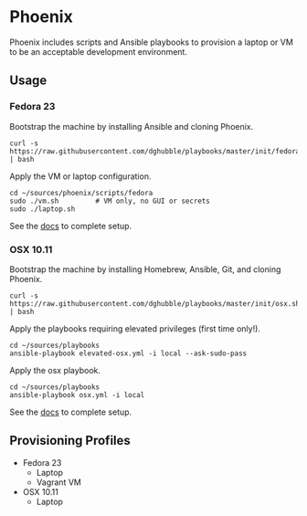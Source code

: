 
# Phoenix

Phoenix includes scripts and Ansible playbooks to provision a laptop or VM to be an acceptable development environment.

## Usage

### Fedora 23

Bootstrap the machine by installing Ansible and cloning Phoenix.

    curl -s https://raw.githubusercontent.com/dghubble/playbooks/master/init/fedora.sh | bash

Apply the VM or laptop configuration.

    cd ~/sources/phoenix/scripts/fedora
    sudo ./vm.sh         # VM only, no GUI or secrets
    sudo ./laptop.sh

See the [docs](https://www.dghubble.io/setup/fedora/) to complete setup.

### OSX 10.11

Bootstrap the machine by installing Homebrew, Ansible, Git, and cloning Phoenix.

    curl -s https://raw.githubusercontent.com/dghubble/playbooks/master/init/osx.sh | bash

Apply the playbooks requiring elevated privileges (first time only!).

	cd ~/sources/playbooks
	ansible-playbook elevated-osx.yml -i local --ask-sudo-pass

Apply the osx playbook.

	cd ~/sources/playbooks
	ansible-playbook osx.yml -i local

See the [docs](https://www.dghubble.io/setup/osx/) to complete setup.

## Provisioning Profiles

* Fedora 23
    - Laptop
    - Vagrant VM
* OSX 10.11
    - Laptop

